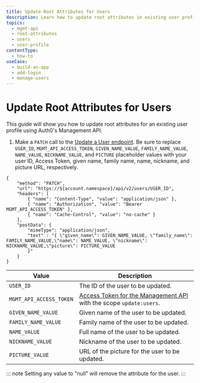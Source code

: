 ```yaml
---
title: Update Root Attributes for Users
description: Learn how to update root attributes in existing user profiles using the Auth0 Management API.
topics:
  - mgmt-api
  - root-attributes
  - users
  - user-profile
contentType:
  - how-to
useCase:
  - build-an-app
  - add-login
  - manage-users
---
```

# Update Root Attributes for Users

This guide will show you how to update root attributes for an existing user profile using Auth0's Management API.

1. Make a `PATCH` call to the [Update a User endpoint](/api/management/v2#!/Users/patch_users_by_id). Be sure to replace `USER_ID`, `MGMT_API_ACCESS_TOKEN`, `GIVEN_NAME_VALUE`, `FAMILY_NAME_VALUE`, `NAME_VALUE`, `NICKNAME_VALUE`, and `PICTURE` placeholder values with your user ID, Access Token, given name, family name, name, nickname, and picture URL, respectively.

```har
{
	"method": "PATCH",
	"url": "https://${account.namespace}/api/v2/users/USER_ID",
    "headers": [
  	    { "name": "Content-Type", "value": "application/json" },
  	    { "name": "Authorization", "value": "Bearer MGMT_API_ACCESS_TOKEN" },
  	    { "name": "Cache-Control", "value": "no-cache" }
	],
	"postData": {
        "mimeType": "application/json",
        "text" : "{ \"given_name\": GIVEN_NAME_VALUE, \"family_name\": FAMILY_NAME_VALUE,\"name\": NAME_VALUE, \"nickname\": NICKNAME_VALUE,\"picture\": PICTURE_VALUE
        }"
	}
}
```

| **Value** | **Description** |
| - | - |
| `USER_ID` | Τhe ID of the user to be updated. |
| `MGMT_API_ACCESS_TOKEN`  | [Access Token for the Management API](/api/management/v2/tokens) with the scope `update:users`. |
| `GIVEN_NAME_VALUE` | Given name of the user to be updated. |
| `FAMILY_NAME_VALUE` | Family name of the user to be updated. |
| `NAME_VALUE` | Full name of the user to be updated. |
| `NICKNAME_VALUE` | Nickname of the user to be updated. |
| `PICTURE_VALUE` | URL of the picture for the user to be updated. |

::: note
Setting any value to "null” will remove the attribute for the user.
:::